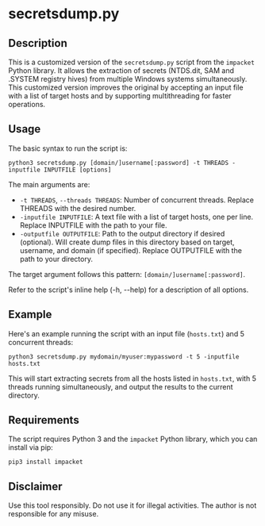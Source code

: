 # secretsdump.py

## Description

This is a customized version of the `secretsdump.py` script from the `impacket` Python library. It allows the extraction of secrets (NTDS.dit, SAM and .SYSTEM registry hives) from multiple Windows systems simultaneously. This customized version improves the original by accepting an input file with a list of target hosts and by supporting multithreading for faster operations. 

## Usage

The basic syntax to run the script is:

```shell
python3 secretsdump.py [domain/]username[:password] -t THREADS -inputfile INPUTFILE [options]
```

The main arguments are:

- `-t THREADS`, `--threads THREADS`: Number of concurrent threads. Replace THREADS with the desired number.
- `-inputfile INPUTFILE`: A text file with a list of target hosts, one per line. Replace INPUTFILE with the path to your file.
- `-outputfile OUTPUTFILE`: Path to the output directory if desired (optional). Will create dump files in this directory based on target, username, and domain (if specified). Replace OUTPUTFILE with the path to your directory.

The target argument follows this pattern: `[domain/]username[:password]`.

Refer to the script's inline help (-h, --help) for a description of all options.

## Example

Here's an example running the script with an input file (`hosts.txt`) and 5 concurrent threads:

```shell
python3 secretsdump.py mydomain/myuser:mypassword -t 5 -inputfile hosts.txt
```

This will start extracting secrets from all the hosts listed in `hosts.txt`, with 5 threads running simultaneously, and output the results to the current directory.

## Requirements

The script requires Python 3 and the `impacket` Python library, which you can install via pip:

```shell
pip3 install impacket
```

## Disclaimer

Use this tool responsibly. Do not use it for illegal activities. The author is not responsible for any misuse.